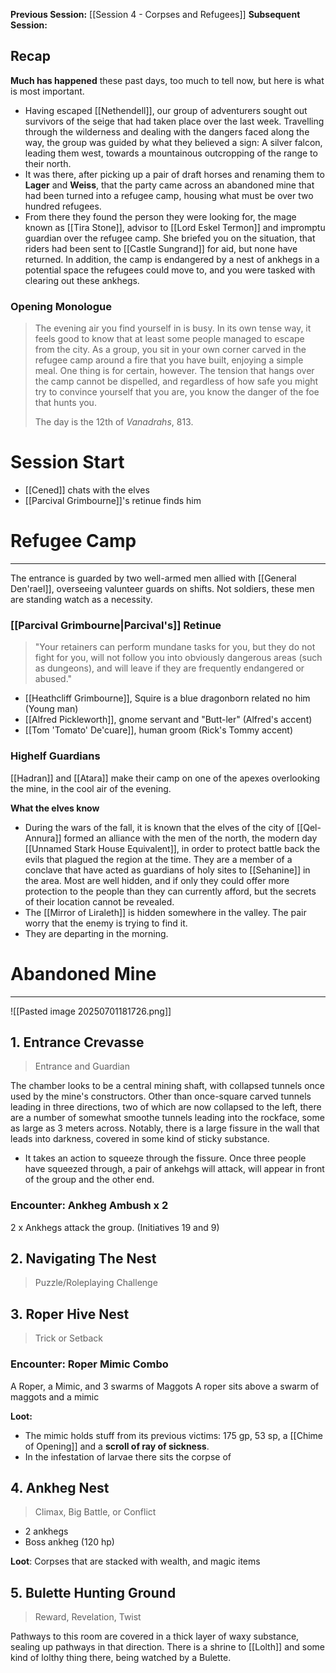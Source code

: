 **Previous Session:** [[Session 4 - Corpses and Refugees]]
**Subsequent Session:** 

## Recap
**Much has happened** these past days, too much to tell now, but here is what is most important.
- Having escaped [[Nethendell]], our group of adventurers sought out survivors of the seige that had taken place over the last week. Travelling through the wilderness and dealing with the dangers faced along the way, the group was guided by what they believed a sign: A silver falcon, leading them west, towards a mountainous outcropping of the range to their north.
- It was there, after picking up a pair of draft horses and renaming them to **Lager** and **Weiss**, that the party came across an abandoned mine that had been turned into a refugee camp, housing what must be over two hundred refugees.
- From there they found the person they were looking for, the mage known as [[Tira Stone]], advisor to [[Lord Eskel Termon]] and impromptu guardian over the refugee camp. She briefed you on the situation, that riders had been sent to [[Castle Sungrand]] for aid, but none have returned. In addition, the camp is endangered by a nest of ankhegs in a potential space the refugees could move to, and you were tasked with clearing out these ankhegs.

### Opening Monologue

> The evening air you find yourself in is busy. In its own tense way, it feels good to know that at least some people managed to escape from the city. As a group, you sit in your own corner carved in the refugee camp around a fire that you have built, enjoying a simple meal. One thing is for certain, however. The tension that hangs over the camp cannot be dispelled, and regardless of how safe you might try to convince yourself that you are, you know the danger of the foe that hunts you.
> 
> The day is the 12th of *Vanadrahs*, 813.


# Session Start
- [[Cened]] chats with the elves
- [[Parcival Grimbourne]]'s retinue finds him

# Refugee Camp
---
The entrance is guarded by two well-armed men allied with [[General Den'rael]], overseeing valunteer guards on shifts. Not soldiers, these men are standing watch as a necessity.

### [[Parcival Grimbourne|Parcival's]] Retinue
>"Your retainers can perform mundane tasks for you, but they do not fight for you, will not follow you into obviously dangerous areas (such as dungeons), and will leave if they are frequently endangered or abused."
- [[Heathcliff Grimbourne]], Squire is a blue dragonborn related no him (Young man)
- [[Alfred Pickleworth]], gnome servant and "Butt-ler" (Alfred's accent)
- [[Tom 'Tomato' De'cuare]], human groom (Rick's Tommy accent)

### Highelf Guardians
[[Hadran]] and [[Atara]] make their camp on one of the apexes overlooking the mine, in the cool air of the evening.

**What the elves know**
- During the wars of the fall, it is known that the elves of the city of [[Qel-Annura]] formed an alliance with the men of the north, the modern day [[Unnamed Stark House Equivalent]], in order to protect battle back the evils that plagued the region at the time. They are a member of a conclave that have acted as guardians of holy sites to [[Sehanine]] in the area. Most are well hidden, and if only they could offer more protection to the people than they can currently afford, but the secrets of their location cannot be revealed.
- The [[Mirror of Liraleth]] is hidden somewhere in the valley. The pair worry that the enemy is trying to find it.
- They are departing in the morning.

# Abandoned Mine
---
![[Pasted image 20250701181726.png]]
## 1. Entrance Crevasse
> Entrance and Guardian

The chamber looks to be a central mining shaft, with collapsed tunnels once used by the mine's constructors. Other than once-square carved tunnels leading in three directions, two of which are now collapsed to the left, there are a number of somewhat smoothe tunnels leading into the rockface, some as large as 3 meters across. Notably, there is a large fissure in the wall that leads into darkness, covered in some kind of sticky substance. 

- It takes an action to squeeze through the fissure. Once three people have squeezed through, a pair of ankehgs will attack, will appear in front of the group and the other end.

### Encounter: Ankheg Ambush x 2
2 x Ankhegs attack the group. (Initiatives 19 and 9)

## 2. Navigating The Nest
> Puzzle/Roleplaying Challenge

## 3. Roper Hive Nest
> Trick or Setback
### Encounter: Roper Mimic Combo
A Roper, a Mimic, and 3 swarms of Maggots
A roper sits above a swarm of maggots and a mimic

**Loot:** 
- The mimic holds stuff from its previous victims: 175 gp, 53 sp, a [[Chime of Opening]] and a **scroll of ray of sickness**.
- In the infestation of larvae there sits the corpse of 
## 4. Ankheg Nest
> Climax, Big Battle, or Conflict
- 2 ankhegs
- Boss ankheg (120 hp)

**Loot**: Corpses that are stacked with wealth, and magic items
## 5. Bulette Hunting Ground
> Reward, Revelation, Twist

Pathways to this room are covered in a thick layer of waxy substance, sealing up pathways in that direction. There is a shrine to [[Lolth]] and some kind of lolthy thing there, being watched by a Bulette.
